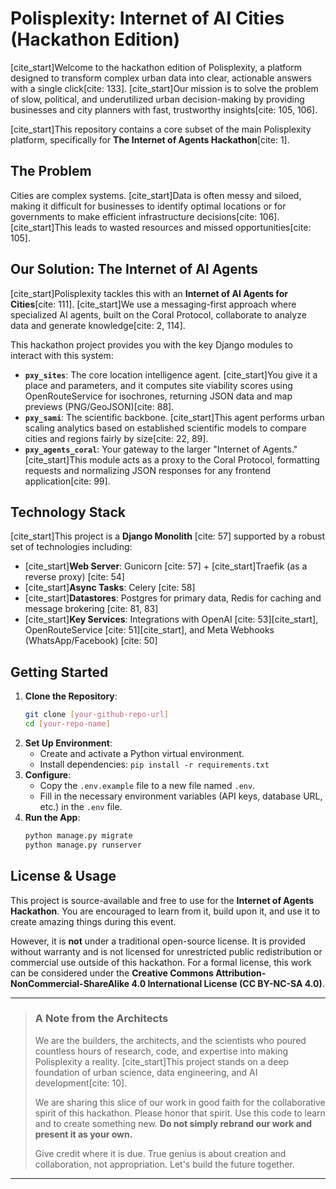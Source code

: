 # Polisplexity: Internet of AI Cities (Hackathon Edition)

[cite_start]Welcome to the hackathon edition of Polisplexity, a platform designed to transform complex urban data into clear, actionable answers with a single click[cite: 133]. [cite_start]Our mission is to solve the problem of slow, political, and underutilized urban decision-making by providing businesses and city planners with fast, trustworthy insights[cite: 105, 106].

[cite_start]This repository contains a core subset of the main Polisplexity platform, specifically for **The Internet of Agents Hackathon**[cite: 1].

## The Problem

Cities are complex systems. [cite_start]Data is often messy and siloed, making it difficult for businesses to identify optimal locations or for governments to make efficient infrastructure decisions[cite: 106]. [cite_start]This leads to wasted resources and missed opportunities[cite: 105].

## Our Solution: The Internet of AI Agents

[cite_start]Polisplexity tackles this with an **Internet of AI Agents for Cities**[cite: 111]. [cite_start]We use a messaging-first approach where specialized AI agents, built on the Coral Protocol, collaborate to analyze data and generate knowledge[cite: 2, 114].

This hackathon project provides you with the key Django modules to interact with this system:

* **`pxy_sites`**: The core location intelligence agent. [cite_start]You give it a place and parameters, and it computes site viability scores using OpenRouteService for isochrones, returning JSON data and map previews (PNG/GeoJSON)[cite: 88].
* **`pxy_sami`**: The scientific backbone. [cite_start]This agent performs urban scaling analytics based on established scientific models to compare cities and regions fairly by size[cite: 22, 89].
* **`pxy_agents_coral`**: Your gateway to the larger "Internet of Agents." [cite_start]This module acts as a proxy to the Coral Protocol, formatting requests and normalizing JSON responses for any frontend application[cite: 99].

## Technology Stack

[cite_start]This project is a **Django Monolith** [cite: 57] supported by a robust set of technologies including:

* [cite_start]**Web Server**: Gunicorn [cite: 57] + [cite_start]Traefik (as a reverse proxy) [cite: 54]
* [cite_start]**Async Tasks**: Celery [cite: 58]
* [cite_start]**Datastores**: Postgres for primary data, Redis for caching and message brokering [cite: 81, 83]
* [cite_start]**Key Services**: Integrations with OpenAI [cite: 53][cite_start], OpenRouteService [cite: 51][cite_start], and Meta Webhooks (WhatsApp/Facebook) [cite: 50]

## Getting Started

1.  **Clone the Repository**:
    ```bash
    git clone [your-github-repo-url]
    cd [your-repo-name]
    ```
2.  **Set Up Environment**:
    * Create and activate a Python virtual environment.
    * Install dependencies: `pip install -r requirements.txt`
3.  **Configure**:
    * Copy the `.env.example` file to a new file named `.env`.
    * Fill in the necessary environment variables (API keys, database URL, etc.) in the `.env` file.
4.  **Run the App**:
    ```bash
    python manage.py migrate
    python manage.py runserver
    ```

## License & Usage

This project is source-available and free to use for the **Internet of Agents Hackathon**. You are encouraged to learn from it, build upon it, and use it to create amazing things during this event.

However, it is **not** under a traditional open-source license. It is provided without warranty and is not licensed for unrestricted public redistribution or commercial use outside of this hackathon. For a formal license, this work can be considered under the **Creative Commons Attribution-NonCommercial-ShareAlike 4.0 International License (CC BY-NC-SA 4.0)**.

---

> ### A Note from the Architects
>
> We are the builders, the architects, and the scientists who poured countless hours of research, code, and expertise into making Polisplexity a reality. [cite_start]This project stands on a deep foundation of urban science, data engineering, and AI development[cite: 10].
>
> We are sharing this slice of our work in good faith for the collaborative spirit of this hackathon. Please honor that spirit. Use this code to learn and to create something new. **Do not simply rebrand our work and present it as your own.**
>
> Give credit where it is due. True genius is about creation and collaboration, not appropriation. Let's build the future together.

---
